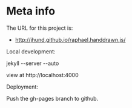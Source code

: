 # Meta info

The URL for this project is:

* http://jhund.github.io/raphael.handdrawn.js/

Local development:

jekyll --server --auto

view at http://localhost:4000

Deployment:

Push the gh-pages branch to github.
